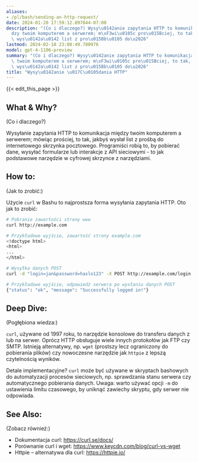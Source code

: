 ```yaml
---
aliases:
- /pl/bash/sending-an-http-request/
date: 2024-01-20 17:59:12.897844-07:00
description: "(Co i dlaczego?) Wysy\u0142anie zapytania HTTP to komunikacja mi\u0119\
  dzy twoim komputerem a serwerem; m\xF3wi\u0105c pro\u015Bciej, to tak, jakby\u015B\
  \ wys\u0142a\u0142 list z pro\u015Bb\u0105 do\u2026"
lastmod: 2024-02-18 23:08:49.780976
model: gpt-4-1106-preview
summary: "(Co i dlaczego?) Wysy\u0142anie zapytania HTTP to komunikacja mi\u0119dzy\
  \ twoim komputerem a serwerem; m\xF3wi\u0105c pro\u015Bciej, to tak, jakby\u015B\
  \ wys\u0142a\u0142 list z pro\u015Bb\u0105 do\u2026"
title: "Wysy\u0142anie \u017C\u0105dania HTTP"
---
```


{{< edit_this_page >}}

## What & Why?
(Co i dlaczego?)

Wysyłanie zapytania HTTP to komunikacja między twoim komputerem a serwerem; mówiąc prościej, to tak, jakbyś wysłał list z prośbą do internetowego skrzynka pocztowego. Programiści robią to, by pobierać dane, wysyłać formularze lub interakcje z API sieciowymi - to jak podstawowe narzędzie w cyfrowej skrzynce z narzędziami.

## How to:
(Jak to zrobić:)

Użycie `curl` w Bashu to najprostsza forma wysyłania zapytania HTTP. Oto jak to zrobić:

```Bash
# Pobranie zawartości strony www
curl http://example.com

# Przykładowe wyjście, zawartość strony example.com
<!doctype html>
<html>
...
</html>

# Wysyłka danych POST
curl -d "login=jan&password=haslo123" -X POST http://example.com/login

# Przykładowe wyjście, odpowiedź serwera po wysłaniu danych POST
{"status": "ok", "message": "Successfully logged in!"}
```

## Deep Dive:
(Pogłębiona wiedza:)

`curl`, używane od 1997 roku, to narzędzie konsolowe do transferu danych z lub na serwer. Oprócz HTTP obsługuje wiele innych protokołów jak FTP czy SMTP. Istnieją alternatywy, np. `wget` (prostszy lecz ograniczony do pobierania plików) czy nowoczesne narzędzie jak `httpie` z lepszą czytelnością wyników.

Detale implementacyjne? `curl` może być używane w skryptach bashowych do automatyzacji procesów sieciowych, np. sprawdzania stanu serwera czy automatycznego pobierania danych. Uwaga: warto używać opcji `-m` do ustawienia limitu czasowego, by uniknąć zawiechy skryptu, gdy serwer nie odpowiada.

## See Also:
(Zobacz również:)

- Dokumentacja curl: https://curl.se/docs/
- Porównanie curl i wget: https://www.keycdn.com/blog/curl-vs-wget
- Httpie – alternatywa dla curl: https://httpie.io/
